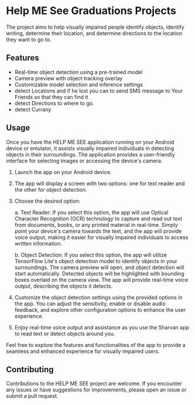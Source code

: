 # Help ME See Graduations Projects

The project aims to help visually impaired people identify objects, identify writing, determine their location, and determine directions to the location they want to go to.

## Features
<!-- Add bullet points -->
  - Real-time object detection using a pre-trained model
  - Camera preview with object tracking overlay
  - Customizable model selection and inference settings
  - detect Locations and if he lost you can to send SMS message to Your Friends  so that they can find it
  - detect Directions to where to go.
  - detect Currany 

[//]: # ()
[//]: # (##Screenshots)

[//]: # (<!-- Add screenshots of the app in action -->)

[//]: # ()


## Usage

Once you have the HELP ME SEE application running on your Android device or emulator, it assists visually impaired individuals in detecting objects in their surroundings. The application provides a user-friendly interface for selecting images or accessing the device's camera.

1. Launch the app on your Android device.

2. The app will display a screen with two options: one for text reader and the other for object detection.

3. Choose the desired option:

   a. Text Reader: If you select this option, the app will use Optical Character Recognition (OCR) technology to capture and read out text from documents, books, or any printed material in real-time. Simply point your device's camera towards the text, and the app will provide voice output, making it easier for visually impaired individuals to access written information.

   b. Object Detection: If you select this option, the app will utilize TensorFlow Lite's object detection model to identify objects in your surroundings. The camera preview will open, and object detection will start automatically. Detected objects will be highlighted with bounding boxes overlaid on the camera view. The app will provide real-time voice output, describing the objects it detects.

4. Customize the object detection settings using the provided options in the app. You can adjust the sensitivity, enable or disable audio feedback, and explore other configuration options to enhance the user experience.

5. Enjoy real-time voice output and assistance as you use the Sharvan app to read text or detect objects around you.

Feel free to explore the features and functionalities of the app to provide a seamless and enhanced experience for visually impaired users.


## Contributing

Contributions to the HELP ME SEE  project are welcome. If you encounter any issues or have suggestions for improvements, please open an issue or submit a pull request.

